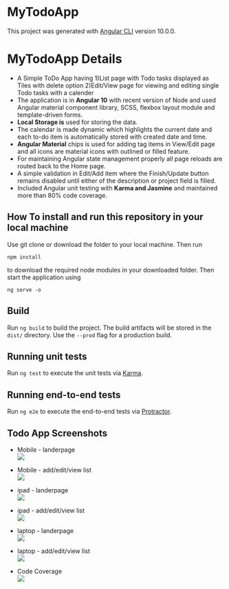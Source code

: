 # MyTodoApp

This project was generated with [Angular CLI](https://github.com/angular/angular-cli) version 10.0.0.

# MyTodoApp Details
* A Simple ToDo App having 1)List page with Todo tasks displayed as Tiles with delete option 2)Edit/View page for viewing and editing single Todo tasks with a calender
* The application is in **Angular 10** with recent version of Node and used Angular material component library, SCSS, flexbox layout module and template-driven forms. 
* **Local Storage is** used for storing the data.
* The calendar is made dynamic which highlights the current date and each to-do item is automatically stored with created date and time. 
* **Angular Material** chips is used for adding tag items in View/Edit page and all icons are material icons with outlined or filled feature.
* For maintaining Angular state management properly all page reloads are routed back to the Home page. 
* A simple validation in Edit/Add item where the Finish/Update button remains disabled until either of the description or project field is filled.
* Included Angular unit testing with **Karma and Jasmine** and maintained more than 80% code coverage. 

## How To install and run this repository in your local machine

Use git clone or download the folder to your local machine. Then run 

    npm install 

to download the required node modules in your downloaded folder. Then start the application using
	
    ng serve -o 

## Build

Run `ng build` to build the project. The build artifacts will be stored in the `dist/` directory. Use the `--prod` flag for a production build.

## Running unit tests

Run `ng test` to execute the unit tests via [Karma](https://karma-runner.github.io).

## Running end-to-end tests

Run `ng e2e` to execute the end-to-end tests via [Protractor](http://www.protractortest.org/).

## Todo App Screenshots

* Mobile - landerpage <br/>
![](assets/mobile-lander.PNG)

* Mobile - add/edit/view list <br/>
![](assets/mobile-addlist.PNG)

* ipad - landerpage <br/>
![](assets/ipad-lander.PNG)

* ipad - add/edit/view list <br/>
![](assets/ipad-addlist.PNG)

* laptop - landerpage <br/>
![](assets/laptop-lander.PNG)

* laptop - add/edit/view list <br/>
![](assets/laptop-addlist.png)

* Code Coverage <br/>
![](assets/code_coverage.PNG)
